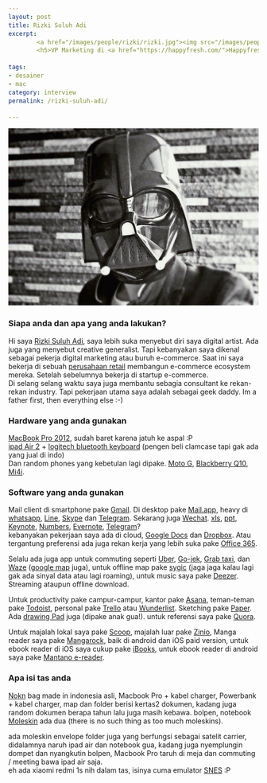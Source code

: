 ```yaml
---
layout: post
title: Rizki Suluh Adi
excerpt:
        <a href="/images/people/rizki/rizki.jpg"><img src="/images/people/rizki/rizki.jpg" alt="rizki suluh adi" /></a>
        <h5>VP Marketing di <a href="https://happyfresh.com/">Happyfresh</a></h5>

tags:
- desainer
- mac
category: interview
permalink: /rizki-suluh-adi/

---
```


![Rizki Suluh adi](/images/people/rizki/rizki.jpg)


### Siapa anda dan apa yang anda lakukan?
Hi saya [Rizki Suluh Adi](https://twitter.com/rizkisuluhadi), saya lebih suka menyebut diri saya digital artist. Ada juga yang menyebut creative generalist. Tapi kebanyakan saya dikenal sebagai pekerja digital marketing atau buruh e-commerce. Saat ini saya bekerja di sebuah [perusahaan retail](http://erafone.com/) membangun e-commerce ecosystem mereka. Setelah sebelumnya bekerja di startup e-commerce.    
Di selang selang waktu saya juga membantu sebagia consultant ke rekan-rekan industry. Tapi pekerjaan utama saya adalah sebagai geek daddy. Im a father first, then everything else :-)

### Hardware yang anda gunakan
[MacBook Pro 2012](https://support.apple.com/kb/SP649?locale=en_US), sudah baret karena jatuh ke aspal :P   
[ipad Air 2](https://en.wikipedia.org/wiki/IPad_Air_2) + [logitech bluetooth keyboard](https://secure.logitech.com/en-us/tablet-accessories/ipad) (pengen beli clamcase tapi gak ada yang jual di indo)  
Dan random phones yang kebetulan lagi dipake. [Moto G](https://www.motorola.com/us/smartphones/moto-g-2nd-gen/moto-g-2nd-gen.html), [Blackberry Q10](https://en.wikipedia.org/wiki/BlackBerry_Q10), [Mi4i](https://en.wikipedia.org/wiki/Xiaomi_Mi4i).

### Software yang anda gunakan
Mail client di smartphone pake [Gmail](https://www.gmail.com/intl/en_us/mail/help/mobile.html). Di desktop pake [Mail.app](https://www.apple.com/support/mac-apps/mail/), heavy di [whatsapp](https://www.whatsapp.com/), [Line](http://line.me/en/), [Skype](https://www.skype.com/en/) dan [Telegram](https://telegram.org/). Sekarang juga [Wechat](http://www.wechat.com/en/). [xls](https://en.wikipedia.org/?title=Microsoft_Excel), [ppt](https://en.wikipedia.org/wiki/Microsoft_PowerPoint), [Keynote](https://www.apple.com/mac/keynote/), [Numbers](http://www.apple.com/mac/numbers/), [Evernote](https://evernote.com/), [Telegram](https://telegram.org/)?   
kebanyakan pekerjaan saya ada di cloud, [Google Docs](https://www.google.com/docs/about/) dan [Dropbox](https://www.dropbox.com/). Atau tergantung preferensi ada juga rekan kerja yang lebih suka pake [Office 365](https://en.wikipedia.org/wiki/Office_365).

Selalu ada juga app untuk commuting seperti [Uber](https://www.uber.com/), [Go-jek](http://www.go-jek.com/), [Grab taxi](http://grabtaxi.com/), dan [Waze](https://www.waze.com/) ([google map](https://maps.google.com/) juga), untuk offline map pake [sygic](http://www.sygic.com/) (jaga jaga kalau lagi gak ada sinyal data atau lagi roaming), untuk music saya pake [Deezer](http://deezer.com). Streaming ataupun offline download.

Untuk productivity pake campur-campur, kantor pake [Asana](https://asana.com/), teman-teman pake [Todoist](https://en.todoist.com/), personal pake [Trello](https://trello.com/) atau [Wunderlist](https://www.wunderlist.com/). Sketching pake [Paper](https://www.fiftythree.com/paper). Ada [drawing Pad](http://drawingpadapp.com/) juga (dipake anak gua!). untuk referensi saya pake [Quora](https://quora.com/).

Untuk majalah lokal saya pake [Scoop](http://www.getscoop.com/en), majalah luar pake [Zinio](http://www.zinio.com/), Manga reader saya pake [Mangarock](http://www.mangarockapp.com/), baik di android dan iOS paid version, untuk ebook reader di iOS saya cukup pake [iBooks](https://www.apple.com/ibooks/), untuk ebook reader di android saya pake [Mantano e-reader](http://www.mantano.com/).

### Apa isi tas anda
[Nokn](http://noknbag.com) bag made in indonesia asli, Macbook Pro + kabel charger, Powerbank + kabel charger, map dan folder berisi kertas2 dokumen, kadang juga random dokumen berapa tahun lalu juga masih kebawa. bolpen, notebook [Moleskin](http://www.moleskine.com/en/) ada dua (there is no such thing as too much moleskins).

ada moleskin envelope folder juga yang berfungsi sebagai satelit carrier, didalamnya naruh ipad air dan notebook gua, kadang juga nyemplungin dompet dan nyangkutin bolpen, Macbook Pro taruh di meja dan commuting / meeting bawa ipad air saja.<br>
eh ada xiaomi redmi 1s nih dalam tas, isinya cuma emulator [SNES](http://www.emulator-zone.com/doc.php/snes/) :P

